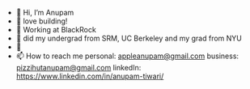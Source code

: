 - 👋 Hi, I’m Anupam 
- 👀 love building!
- 💁 Working at BlackRock 
- 🌱 did my undergrad from SRM, UC Berkeley and my grad from NYU
- 💞️ 
- 📫 How to reach me personal: appleanupam@gmail.com business: pizzihutanupam@gmail.com linkedIn: https://www.linkedin.com/in/anupam-tiwari/

<!---
anupam-tiwari/anupam-tiwari is a ✨ special ✨ repository because its `README.md` (this file) appears on your GitHub profile.
You can click the Preview link to take a look at your changes.
--->
